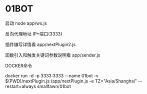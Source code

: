 # 01BOT
 
启动 node app/ws.js


反向代理地址 IP+端口(3333)


插件编写详情看 app/nextPlugin2.js

函数引入和触发关键词参数说明看 app/sender.js

DOCKER命令 

docker run -d -p 3333:3333 --name 01bot -v $(PWD)/nextPlugin.js:/app/nextPlugin.js -e TZ="Asia/Shanghai" --restart=always smallfawn/01bot
